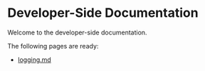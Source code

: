 # Developer-Side Documentation

Welcome to the developer-side documentation.

The following pages are ready:
- [logging.md](logging.md)
